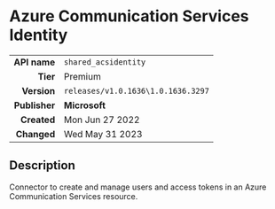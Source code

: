 # Azure Communication Services Identity
| | |
|-:|-|
|**API name**|`shared_acsidentity`|
|**Tier**|Premium|
|**Version**|`releases/v1.0.1636\1.0.1636.3297`|
|**Publisher**|**Microsoft**|
|**Created**|Mon Jun 27 2022|
|**Changed**|Wed May 31 2023|

## Description
Connector to create and manage users and access tokens in an Azure Communication Services resource.

